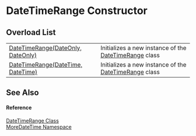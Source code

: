 # DateTimeRange Constructor


## Overload List
<table>
<tr>
<td><a href="5f690ca7-e0bd-de45-d769-75e824642022">DateTimeRange(DateOnly, DateOnly)</a></td>
<td>Initializes a new instance of the <a href="ab495a3c-d3f6-4c26-ff93-9f59beb7ed86">DateTimeRange</a> class</td></tr>
<tr>
<td><a href="d287d74b-722f-e8c9-acdd-46da5e8cc733">DateTimeRange(DateTime, DateTime)</a></td>
<td>Initializes a new instance of the <a href="ab495a3c-d3f6-4c26-ff93-9f59beb7ed86">DateTimeRange</a> class</td></tr>
</table>

## See Also


#### Reference
<a href="ab495a3c-d3f6-4c26-ff93-9f59beb7ed86">DateTimeRange Class</a>  
<a href="a0cf3e49-c538-3a00-719c-0d43250a2ae2">MoreDateTime Namespace</a>  
